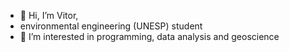 - 👋 Hi, I’m Vitor,
-  environmental engineering (UNESP) student
- 👀 I’m interested in programming, data analysis and geoscience


<!---
vitor-yuichi/vitor-yuichi is a ✨ special ✨ repository because its `README.md` (this file) appears on your GitHub profile.
You can click the Preview link to take a look at your changes.
--->
